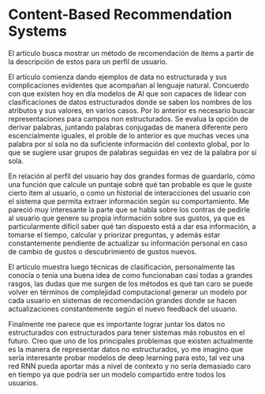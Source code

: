 # Content-Based Recommendation Systems

El artículo busca mostrar un método de recomendación de ítems a partir de la descripción de estos para un perfil de usuario.

El artículo comienza dando ejemplos de data no estructurada y sus complicaciones evidentes que acompañan al lenguaje natural. Concuerdo con que existen hoy en día modelos de AI
que son capaces de lidear con clasificaciones de datos estructurados donde se saben los nombres de los atributos y sus valores, en varios casos. Por lo anterior es necesario buscar 
representaciones para campos non estructurados. Se evalua la opción de derivar palabras, juntando palabras conjugadas de manera diferente pero escencialmente iguales, el proble de
lo anterior es que muchas veces una palabra por sí sola no da suficiente información del contexto global, por lo que se sugiere usar grupos de palabras seguidas en vez de la 
palabra por sí sola.

En relación al perfil del usuario hay dos grandes formas de guardarlo, cómo una función que calcule un puntaje sobré qué tan probable es que le guste cierto ítem al usuario,
o como un historial de interacciones del usuario con el sistema que permita extraer información según su comportamiento. Me pareció muy interesante la parte que se habla sobre
los contras de pedirle al usuario que genere su propia información sobre sus gustos, ya que es particularmente difícil saber qué tan dispuesto está a dar esa información, a
tomarse el tiempo, calcular y priorizar preguntas, y además estar constantemente pendiente de actualizar su información personal en caso de cambio de gustos o descubrimiento
de gustos nuevos.

El artículo muestra luego técnicas de clasificación, personalmente las conocía o tenía una buena idea de como funcionaban casi todas a grandes rasgos, las dudas que me surgen de
los métodos es qué tan caro se puede volver en términos de complejidad computacional generar un modelo por cada usuario en sistemas de recomendación grandes donde se hacen actualizaciones
constantemente según el nuevo feedback del usuario.

Finalmente me parece que es importante lograr juntar los datos no estructurados con estructurados para tener sistemas más robustos en el futuro. Creo que uno de los
principales problemas que existen actualmente es la manera de representar datos no estructurados, yo me imagino que sería interesante probar modelos de deep learning para esto,
tal vez una red RNN pueda aportar más a nivel de contexto y no sería demasiado caro en tiempo ya que podría ser un modelo compartido entre todos los usuarios.
